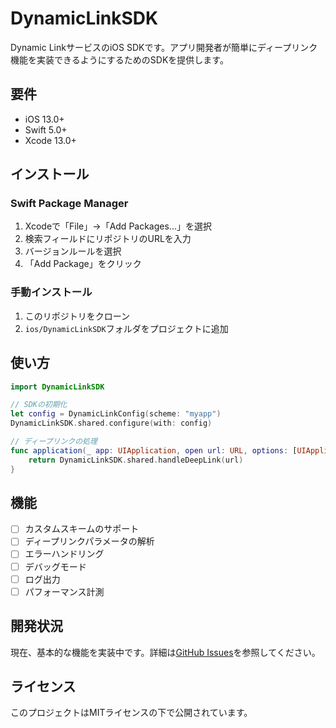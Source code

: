 # DynamicLinkSDK

Dynamic LinkサービスのiOS SDKです。アプリ開発者が簡単にディープリンク機能を実装できるようにするためのSDKを提供します。

## 要件

- iOS 13.0+
- Swift 5.0+
- Xcode 13.0+

## インストール

### Swift Package Manager

1. Xcodeで「File」→「Add Packages...」を選択
2. 検索フィールドにリポジトリのURLを入力
3. バージョンルールを選択
4. 「Add Package」をクリック

### 手動インストール

1. このリポジトリをクローン
2. `ios/DynamicLinkSDK`フォルダをプロジェクトに追加

## 使い方

```swift
import DynamicLinkSDK

// SDKの初期化
let config = DynamicLinkConfig(scheme: "myapp")
DynamicLinkSDK.shared.configure(with: config)

// ディープリンクの処理
func application(_ app: UIApplication, open url: URL, options: [UIApplication.OpenURLOptionsKey : Any] = [:]) -> Bool {
    return DynamicLinkSDK.shared.handleDeepLink(url)
}
```

## 機能

- [ ] カスタムスキームのサポート
- [ ] ディープリンクパラメータの解析
- [ ] エラーハンドリング
- [ ] デバッグモード
- [ ] ログ出力
- [ ] パフォーマンス計測

## 開発状況

現在、基本的な機能を実装中です。詳細は[GitHub Issues](https://github.com/entaku0818/dynamicLinks/issues/6)を参照してください。

## ライセンス

このプロジェクトはMITライセンスの下で公開されています。 